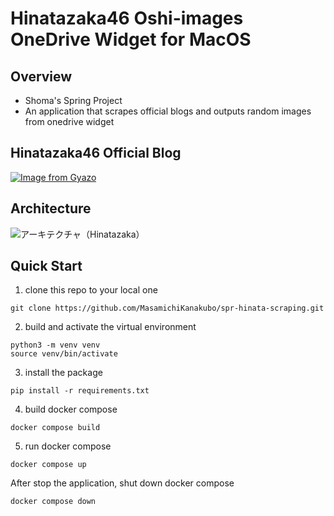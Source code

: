 # Hinatazaka46 Oshi-images OneDrive Widget for MacOS
## Overview
- Shoma's Spring Project
- An application that scrapes official blogs and outputs random images from onedrive widget

## Hinatazaka46 Official Blog
[![Image from Gyazo](https://i.gyazo.com/27a4bdad6c8b3c6d666c0af257cb1fbe.jpg)](https://gyazo.com/27a4bdad6c8b3c6d666c0af257cb1fbe)

## Architecture
![アーキテクチャ（Hinatazaka）](https://github.com/user-attachments/assets/db26d6ae-e6ff-4e02-b1b9-310c2981214c)


## Quick Start
1. clone this repo to your local one
```
git clone https://github.com/MasamichiKanakubo/spr-hinata-scraping.git
```

2. build and activate the virtual environment
```
python3 -m venv venv
source venv/bin/activate
```

3. install the package
```
pip install -r requirements.txt
```

4. build docker compose
```docker
docker compose build
```

5. run docker compose
```
docker compose up
```

After stop the application, shut down docker compose
```
docker compose down
```
